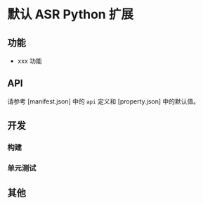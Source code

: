 # 默认 ASR Python 扩展

<!-- extension的简要介绍 -->

## 功能

<!-- 主要功能介绍 -->

- xxx 功能

## API

请参考 [manifest.json] 中的 `api` 定义和 [property.json] 中的默认值。

<!-- 如需额外介绍，可参考 API.md -->

## 开发

### 构建

<!-- 构建依赖和步骤 -->

### 单元测试

<!-- 如何对extension进行单元测试 -->

## 其他

<!-- 其他相关信息 -->
